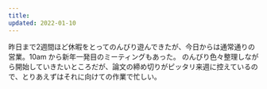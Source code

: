 ```yaml
---
title: 
updated: 2022-01-10
---
```


昨日まで2週間ほど休暇をとってのんびり遊んできたが、今日からは通常通りの営業。10am から新年一発目のミーティングもあった。
のんびり色々整理しながら開始していきたいところだが、論文の締め切りがピッタリ来週に控えているので、とりあえずはそれに向けての作業で忙しい。
